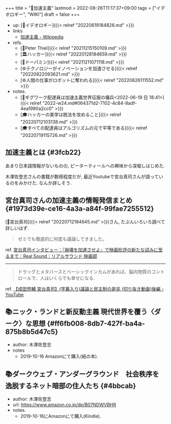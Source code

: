 +++
title = "📝加速主義"
lastmod = 2022-08-26T11:17:37+09:00
tags = ["イデオロギー", "WIKI"]
draft = false
+++

-   up: [🔖イデオロギー]({{< relref "20220619184826.md" >}})
-   links
    -   [加速主義 - Wikipedia](https://ja.wikipedia.org/wiki/%E5%8A%A0%E9%80%9F%E4%B8%BB%E7%BE%A9#:~:text=%E5%8A%A0%E9%80%9F%E4%B8%BB%E7%BE%A9%EF%BC%88%E3%81%8B%E3%81%9D%E3%81%8F%E3%81%97%E3%82%85,%E3%81%82%E3%82%8B%E3%81%A8%E3%81%84%E3%81%86%E8%80%83%E3%81%88%E3%81%A7%E3%81%82%E3%82%8B%E3%80%82)
-   refs.
    -   [👨Peter Thiel]({{< relref "20211215150109.md" >}})
    -   [🏛ハッカー]({{< relref "20220128184659.md" >}})
    -   [📝ドーパミン]({{< relref "20211211071118.md" >}})
    -   [⚙テクノロジーがイノベーションを加速させる]({{< relref "20220822093621.md" >}})
    -   [⚙人間の仕事がロボットに奪われる]({{< relref "20220826111552.md" >}})
-   notes.
    -   [💭ギグワーク配達員は加速主義世界征服の傭兵<2022-06-19 日 18:41>]({{< relref "2022-w24.md#064371d2-7102-4c84-8adf-4ea1990a2cc0" >}})
    -   [🎓ハッカーの美学は脱法を攻めること]({{< relref "20220712103138.md" >}})
    -   [🎓すべての配達員はアルゴリズムの元で平等である]({{< relref "20220719115726.md" >}})


## 加速主義とは {#3fcb22}

あまり日本語情報がないものの, ピーターティールへの興味から深堀しはじめた.

木澤佐登志さんの書籍が数冊程度だが, 最近Youtubeで宮台真司さんが語っているのをみかけた. なんか詳しそう.


## 宮台真司さんの加速主義の情報発信まとめ {#1973d39e-ce16-4a3a-a84f-99fae7255512}

[👨宮台真司]({{< relref "20220712184645.md" >}})さん, たぶんいろいろ調べて詳しいはず.

> ゼミでも徹底的に何度も議論してきました。

ref. [宮台真司インタビュー：『崩壊を加速させよ』で映画批評の新たな試みに至るまで｜Real Sound｜リアルサウンド 映画部](https://realsound.jp/movie/2021/05/post-756745.html)

---

> ドラッグとメタバースとベーシックインカムがあれば、脳内物質のコントロールで、人はいくらでも幸せになる.

ref. [【成田悠輔 宮台真司】(字幕入り)議論と民主制の是非 (切り抜き動画)後編 - YouTube](https://www.youtube.com/watch?v=-VmZHZrmaDs)


## 📚ニック・ランドと新反動主義 現代世界を覆う〈ダーク〉な思想 {#ff6fb008-8db7-427f-ba4a-875b8b5d47c5}

-   author: 木澤佐登志
-   notes
    -   2019-10-16 Amazonにて購入(紙の本).


## 📚ダークウェブ・アンダーグラウンド　社会秩序を逸脱するネット暗部の住人たち {#4bbcab}

-   author: 木澤佐登志
-   url: <https://www.amazon.co.jp/dp/B07NDWVBHR>
-   notes.
    -   2019-10-16にAmazonにて購入(Kindle).
